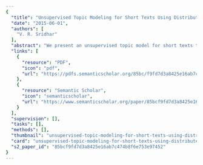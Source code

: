 ```yaml
---
{
  "title": "Unsupervised Topic Modeling for Short Texts Using Distributed Representations of Words",
  "date": "2015-06-01",
  "authors": [
    "V. R. Sridhar"
  ],
  "abstract": "We present an unsupervised topic model for short texts that performs soft clustering over distributed representations of words. We model the low-dimensional semantic vector space represented by the dense distributed representations of words using Gaussian mixture models (GMMs) whose components capture the notion of latent topics. While conventional topic modeling schemes such as probabilistic latent semantic analysis (pLSA) and latent Dirichlet allocation (LDA) need aggregation of short messages to avoid data sparsity in short documents, our framework works on large amounts of raw short texts (billions of words). In contrast with other topic modeling frameworks that use word cooccurrence statistics, our framework uses a vector space model that overcomes the issue of sparse word co-occurrence patterns. We demonstrate that our framework outperforms LDA on short texts through both subjective and objective evaluation. We also show the utility of our framework in learning topics and classifying short texts on Twitter data for English, Spanish, French, Portuguese and Russian.",
  "links": [
    {
      "resource": "PDF",
      "icon": "pdf",
      "url": "https://pdfs.semanticscholar.org/85bc/f9fd7d3a8425e16ab7c474b8f6e753e97452.pdf"
    },
    {
      "resource": "Semantic Scholar",
      "icon": "semanticscholar",
      "url": "https://www.semanticscholar.org/paper/85bcf9fd7d3a8425e16ab7c474b8f6e753e97452"
    }
  ],
  "supervision": [],
  "tasks": [],
  "methods": [],
  "thumbnail": "unsupervised-topic-modeling-for-short-texts-using-distributed-representations-of-words-thumb.jpg",
  "card": "unsupervised-topic-modeling-for-short-texts-using-distributed-representations-of-words-card.jpg",
  "s2_paper_id": "85bcf9fd7d3a8425e16ab7c474b8f6e753e97452"
}
---
```


